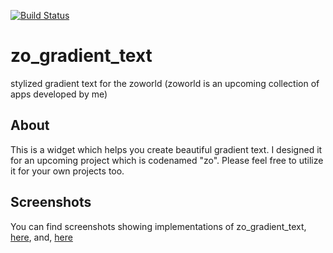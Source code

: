 [![Build Status](https://travis-ci.com/HarshitDoshi/zo_gradient_text.svg?branch=master)](https://travis-ci.com/HarshitDoshi/zo_gradient_text)

# zo_gradient_text

stylized gradient text for the zoworld (zoworld is an upcoming collection of apps developed by me)

## About

This is a widget which helps you create beautiful gradient text. I designed it for an upcoming project which is codenamed "zo". Please feel free to utilize it for your own projects too.

## Screenshots

You can find screenshots showing implementations of zo_gradient_text, [here](https://github.com/HarshitDoshi/zo_gradient_text/blob/master/zo_gradient_text_example_screenshot-light.jpg "On a light background"), and, [here](https://github.com/HarshitDoshi/zo_gradient_text/blob/master/zo_gradient_text_example_screenshot-dark.jpg "On a dark background")